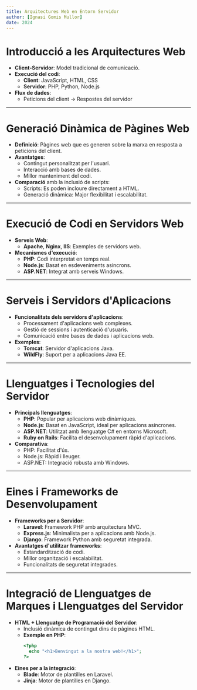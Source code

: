 ```yaml
---
title: Arquitectures Web en Entorn Servidor
author: [Ignasi Gomis Mullor]
date: 2024
---
```


# Introducció a les Arquitectures Web

- **Client-Servidor**: Model tradicional de comunicació.
- **Execució del codi**:
    - **Client**: JavaScript, HTML, CSS
    - **Servidor**: PHP, Python, Node.js
- **Flux de dades**:
    - Peticions del client → Respostes del servidor

---

# Generació Dinàmica de Pàgines Web

- **Definició**: Pàgines web que es generen sobre la marxa en resposta a peticions del client.
- **Avantatges**:
    - Contingut personalitzat per l'usuari.
    - Interacció amb bases de dades.
    - Millor manteniment del codi.
- **Comparació** amb la inclusió de scripts:
    - Scripts: Es poden incloure directament a HTML.
    - Generació dinàmica: Major flexibilitat i escalabilitat.

---

# Execució de Codi en Servidors Web

- **Serveis Web**:
    - **Apache**, **Nginx**, **IIS**: Exemples de servidors web.
- **Mecanismes d'execució**:
    - **PHP**: Codi interpretat en temps real.
    - **Node.js**: Basat en esdeveniments asíncrons.
    - **ASP.NET**: Integrat amb serveis Windows.

---

# Serveis i Servidors d'Aplicacions

- **Funcionalitats dels servidors d'aplicacions**:
    - Processament d'aplicacions web complexes.
    - Gestió de sessions i autenticació d'usuaris.
    - Comunicació entre bases de dades i aplicacions web.
- **Exemples**:
    - **Tomcat**: Servidor d'aplicacions Java.
    - **WildFly**: Suport per a aplicacions Java EE.

---

# Llenguatges i Tecnologies del Servidor

- **Principals llenguatges**:
    - **PHP**: Popular per aplicacions web dinàmiques.
    - **Node.js**: Basat en JavaScript, ideal per aplicacions asíncrones.
    - **ASP.NET**: Utilitzat amb llenguatge C# en entorns Microsoft.
    - **Ruby on Rails**: Facilita el desenvolupament ràpid d'aplicacions.
- **Comparativa**:
    - PHP: Facilitat d'ús.
    - Node.js: Ràpid i lleuger.
    - ASP.NET: Integració robusta amb Windows.

---

# Eines i Frameworks de Desenvolupament

- **Frameworks per a Servidor**:
    - **Laravel**: Framework PHP amb arquitectura MVC.
    - **Express.js**: Minimalista per a aplicacions amb Node.js.
    - **Django**: Framework Python amb seguretat integrada.
- **Avantatges d'utilitzar frameworks**:
    - Estandardització de codi.
    - Millor organització i escalabilitat.
    - Funcionalitats de seguretat integrades.

---

# Integració de Llenguatges de Marques i Llenguatges del Servidor

- **HTML + Llenguatge de Programació del Servidor**:
    - Inclusió dinàmica de contingut dins de pàgines HTML.
    - **Exemple en PHP**:
      ```php
      <?php
        echo "<h1>Benvingut a la nostra web!</h1>";
      ?>
      ```
- **Eines per a la integració**:
    - **Blade**: Motor de plantilles en Laravel.
    - **Jinja**: Motor de plantilles en Django.
